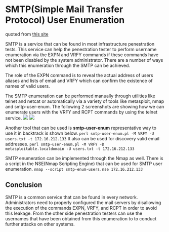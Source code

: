 # SMTP(Simple Mail Transfer Protocol) User Enumeration
quoted from [this site](https://pentestlab.blog/2012/11/20/smtp-user-enumeration/)

SMTP is a service that can be found in most infrastructure penestration tests. This service can help the penestration tester to perform username enumeration via the EXPN and VRFY commands if these commands have not been disabled by the system administrator. There are a number of ways which this enumeration through the SMTP can be achieved.

The role of the EXPN command is to reveal the actual address of users aliases and lists of email and VRFY which can confirm the existence of names of valid users.

The SMTP enumeration can be performed manually through utilities like telnet and netcat or automatically via
a variety of tools like metasploit, nmap and smtp-user-enum. The following 2 screenshots are showing how we can enumerate users with the VRFY and RCPT commands by using the telnet service.
![](https://pentestlab.files.wordpress.com/2012/11/smtp5.jpeg)
![](https://pentestlab.files.wordpress.com/2012/11/smtp6.jpeg?w=500)

Another tool that can be used is **smtp-user-enum** representative way to use it in backtrack is shown below.
`perl smtp-user-enum.pl -M VRFY -U users.txt -t 172.16.212.133` 
It also can be used for discovery valid email addresses.
`perl smtp-user-enum.pl -M VRFY -D metasploitable.localdomain -U users.txt -t 172.16.212.133`

SMTP enumeration can be implemented through the Nmap as well. There is a script in the NSE(Nmap Scripting Engine) that can be used for SMTP user enumeration.
`nmap --script smtp-enum-users.nse 172.16.212.133`

## Conclusion
SMTP is a common service that can be found in every network. Administrators need to properly configured the mail servers by disallowing the execution of the commands EXPN, VRFY, and RCPT in order to avoid this leakage. From the other side penestration testers can use the usernames that have been obtained from this enumeration to to conduct further attacks on other systems.


<!--stackedit_data:
eyJoaXN0b3J5IjpbNzMzNTEzNDI4LDEwMDk2Mjg3OTEsMTY5OT
Y3MTc3NywyMDE0MjEwOTAzXX0=
-->